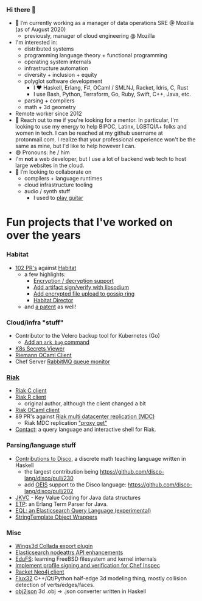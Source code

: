 ### Hi there 👋

- 🔭 I’m currently working as a manager of data operations SRE @ Mozilla (as of August 2020)
  - previously, manager of cloud engineering @ Mozilla
- I'm interested in:
	- distributed systems
	- programming language theory + functional programming
	- operating system internals
	- infrastructure automation
	- diversity + inclusion + equity
	- polyglot software development
	  - I ♥️ Haskell, Erlang, F#, OCaml / SMLNJ, Racket, Idris, C, Rust
	  - I use Bash, Python, Terraform, Go, Ruby, Swift, C++, Java, etc.
	- parsing + compilers
	- math + 3d geometry
- Remote worker since 2012
- 💬 Reach out to me if you're looking for a mentor. In particular, I'm looking to use my energy to help BIPOC, Latinx, LGBTQIA+ folks and women in tech. I can be reached at my github username at protonmail.com. I realize that your professional experience won't be the same as mine, but I'd like to help however I can.
- 😄 Pronouns: he / him
- I'm **not** a web developer, but I use a lot of backend web tech to host large websites in the cloud.
- 👯 I’m looking to collaborate on
  - compilers + language runtimes
  - cloud infrastructure tooling
  - audio / synth stuff
    - I used to [play guitar](https://vimeo.com/259783641)

# Fun projects that I've worked on over the years

### Habitat

- [102 PR's](https://github.com/habitat-sh/habitat/pulls?q=is%3Apr+author%3A%40me+is%3Aclosed) against [Habitat](https://habitat.sh)
  - a few highlights:
    - [Encryption / decryption support](https://github.com/habitat-sh/habitat/pull/171)
    - [Add artifact sign/verify with libsodium](https://github.com/habitat-sh/habitat/pull/357)
    - [Add encrypted file upload to gossip ring](https://github.com/habitat-sh/habitat/pull/452)
    - [Habitat Director](https://github.com/habitat-sh/habitat/pull/541)
  - and [a patent](http://bit.ly/habitat-uspto) as well! 

### Cloud/infra "stuff"

- Contributor to the Velero backup tool for Kubernetes (Go)
	- [Add an `ark bug` command](https://github.com/vmware-tanzu/velero/pull/774)
- [K8s Secrets Viewer](https://github.com/metadave/ksv)
- [Riemann OCaml Client](https://github.com/metadave/riemann-ocaml-client)
- Chef Server [RabbitMQ queue monitor](https://github.com/chef/chef-server/pull/570)

### [Riak](https://en.wikipedia.org/wiki/Riak)

- [Riak C client](https://github.com/metadave/riak-c-client)
- [Riak R client](https://github.com/metadave/riak-r-client)
	- original author, although the client changed a bit
- [Riak OCaml client](https://github.com/metadave/riak-ocaml-client)
- 89 PR's against [Riak multi datacenter replication (MDC)](https://github.com/basho/riak_repl/pulls?q=is%3Apr+author%3A%40me+is%3Aclosed)
  - Riak MDC replication ["proxy get"](https://github.com/basho/riak_repl/pull/75)
- [Contact](https://github.com/metadave/contact): a query language and interactive shell for Riak.

### Parsing/language stuff

- [Contributions to Disco](https://github.com/disco-lang/disco/pulls?q=is%3Apr+author%3A%40me+is%3Aclosed), a discrete math teaching language written in Haskell
  - the largest contribution being https://github.com/disco-lang/disco/pull/230
  - add [OEIS](https://oeis.org/) support to the Disco language: https://github.com/disco-lang/disco/pull/202
- [JKVC](https://github.com/metadave/JKVC) - Key Value Coding for Java data structures
- [ETP](https://github.com/metadave/etp): an Erlang Term Parser for Java.
- [EQL: an Elasticsearch Query Language (experimental)](https://github.com/metadave/eql) 
- [StringTemplate Object Wrappers](https://github.com/metadave/stow)

### Misc

- [Wings3d Collada export plugin](https://github.com/bjorng/wings/blob/master/plugins_src/import_export/wpc_collada.erl)
- [Elasticsearch nodeattrs API enhancements](https://github.com/elastic/elasticsearch/pull/12534)
- [EduFS](https://github.com/metadave/edufs): learning FreeBSD filesystem and kernel internals
- [Implement profile signing and verification for Chef Inspec](https://github.com/inspec/inspec/pull/1228)
- [Racket Neo4j client](https://github.com/metadave/neo4j.rkt)
- [Flux32](https://github.com/metadave/FluxModeler) C++/Qt/Python half-edge 3d modeling thing, mostly collision detection of verts/edges/faces. 
- [obj2json](https://github.com/metadave/obj2json) 3d .obj -> .json converter written in Haskell
